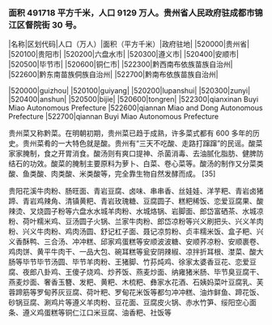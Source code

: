 <!--
 * @Author: vigne 1186963387@qq.com
 * @Date: 2022-10-01 10:44:38
 * @FilePath: /cooking-menu/src/views/asia/eastAsia/china/mockData/guizhouProvince/readme.md
 * @Description:
 *
 * Copyright (c) 2023 by ${git_name_email}, All Rights Reserved.
-->

### 面积 491718 平方千米，人口 9129 万人。贵州省人民政府驻成都市锦江区督院街 30 号。

<!-- ||||| -->

|名称|区划代码|人口（万人）|面积（平方千米）|政府驻地| |520000|贵州省| |520100|贵阳市| |520200|六盘水市| |520300|遵义市| |520400|安顺市| |520500|毕节市| |520600|铜仁市| |522300|黔西南布依族苗族自治州| |522600|黔东南苗族侗族自治州| |522700|黔南布依族苗族自治州|

|520000|guizhou| |520100|guiyang| |520200|lupanshui| |520300|zunyi| |520400|anshun| |520500|bijie| |520600|tongren| |522300|qianxinan Buyi Miao Autonomous Prefecture |522600|qiannan Miao and Dong Autonomous Prefecture |522700|qiannan Buyi Miao Autonomous Prefecture

贵州菜又称黔菜。在明朝初期，贵州菜已趋于成熟，许多菜式都有 600 多年的历史。贵州菜肴的一大特色就是酸。贵州有“三天不吃酸、走路打蹿蹿”的民谣。酸菜家家腌制，食之开胃消食。酸汤则有爽口提神、杀菌消毒、去油腻化脂肪、健脾防结石的功效。酸菜的腌制主要原料为萝卜、白菜、卷心菜等。酸汤的制作又分菜类酸、鱼类酸、肉类酸、米类酸等，完全靠生物自然发酵而成。 [35]

贵阳花溪牛肉粉、肠旺面、青岩豆腐、卤味、串串香、丝娃娃、洋芋粑、青岩卤猪蹄、青岩鸡辣角、清镇黄粑、青岩玫瑰糖、豆腐圆子、糕粑稀饭、恋爱豆腐果、酸辣烫、叉烧圆子粉等六盘水水城羊肉粉、水城烙锅、岩脚面、郎岱富硒茶、水城凉粉、荷叶糯米鸡、豆汤圆子火锅、兰家牛肉粉、郎岱凉粉等兴义刷把头、兴义羊肉粉、兴义牛肉粉、鸡肉汤圆、舒记杠子面、聂记凉剪粉、贞丰糯米饭、盒子粑、兴义香酥鸭、三合汤、冲冲糕、邱家鸡蛋糕等安顺波波糖、安顺荞凉粉、安顺裹卷、鸡肉饼、黄平牛肉干、一品大包、碗耳糕等瓮安阴辣椒、凉拌折耳根、漤菜、酸大肠等毕节毕节汤圆、毕节羊肉粉、王猪脚、竹荪炖鸡、徐家太婆香豆花、恋爱豆腐、夜郎八卦鸡、王傻子烧鸡、炒荞饭、燕麦炒面、纳雍猪米肠、毕节臭豆腐干、燕麦炒面、奢香玉簪、发粑、黄粑、木梳粑、彝家水花酒、石姨妈菜叶豆腐乳、芙蓉蹄筋等罗甸荞灰豆腐、荷叶粑、罗甸花米饭等都匀冲冲糕、油炸鲜鱼、蹄花饭、砂锅豆腐、涮鸡片等遵义羊肉粉、豆花面、豆腐皮火锅、赤水竹笋、绥阳空心面条、遵义鸡蛋糕等铜仁江口米豆腐、油香粑、社饭等
